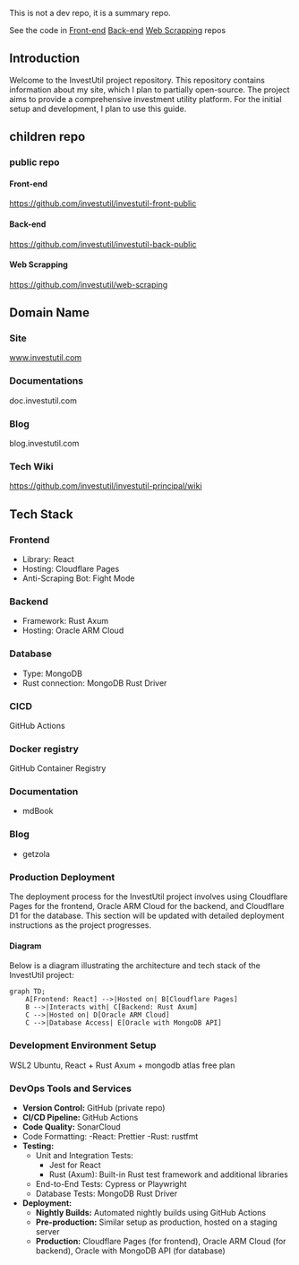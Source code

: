 This is not a dev repo, it is a summary repo.

See the code in [Front-end](https://github.com/investutil/investutil-front-public)  [Back-end](https://github.com/investutil/investutil-back-public)   [Web Scrapping](https://github.com/investutil/web-scraping) repos
## Introduction
Welcome to the InvestUtil project repository. This repository contains information about my site, which I plan to partially open-source. The project aims to provide a comprehensive investment utility platform. For the initial setup and development, I plan to use this guide.

## children repo

### public repo
#### Front-end
https://github.com/investutil/investutil-front-public
#### Back-end
https://github.com/investutil/investutil-back-public
#### Web Scrapping
https://github.com/investutil/web-scraping

## Domain Name
### Site
www.investutil.com
### Documentations
doc.investutil.com
### Blog
blog.investutil.com
### Tech Wiki
https://github.com/investutil/investutil-principal/wiki


## Tech Stack

### Frontend

- Library: React
- Hosting: Cloudflare Pages
- Anti-Scraping Bot: Fight Mode
  
### Backend
- Framework: Rust Axum
- Hosting: Oracle ARM Cloud
### Database
- Type: MongoDB
- Rust connection: MongoDB Rust Driver

### CICD
GitHub Actions 

### Docker registry
GitHub Container Registry

### Documentation
- mdBook

### Blog
- getzola
### Production Deployment
The deployment process for the InvestUtil project involves using Cloudflare Pages for the frontend, Oracle ARM Cloud for the backend, and Cloudflare D1 for the database. This section will be updated with detailed deployment instructions as the project progresses.

#### Diagram
Below is a diagram illustrating the architecture and tech stack of the InvestUtil project:

```mermaid
graph TD;
    A[Frontend: React] -->|Hosted on| B[Cloudflare Pages]
    B -->|Interacts with| C[Backend: Rust Axum]
    C -->|Hosted on| D[Oracle ARM Cloud]
    C -->|Database Access| E[Oracle with MongoDB API]
```

### Development Environment Setup
WSL2 Ubuntu, React + Rust Axum + mongodb atlas free plan

### DevOps Tools and Services

- **Version Control:** GitHub (private repo)
- **CI/CD Pipeline:** GitHub Actions
- **Code Quality:** SonarCloud
- Code Formatting:
  -React: Prettier
  -Rust: rustfmt
- **Testing:** 
  - Unit and Integration Tests:
    - Jest for React
    - Rust (Axum): Built-in Rust test framework and additional libraries
  - End-to-End Tests: Cypress or Playwright
  - Database Tests: MongoDB Rust Driver
- **Deployment:**
  - **Nightly Builds:** Automated nightly builds using GitHub Actions
  - **Pre-production:** Similar setup as production, hosted on a staging server
  - **Production:** Cloudflare Pages (for frontend), Oracle ARM Cloud (for backend), Oracle with MongoDB API (for database)
